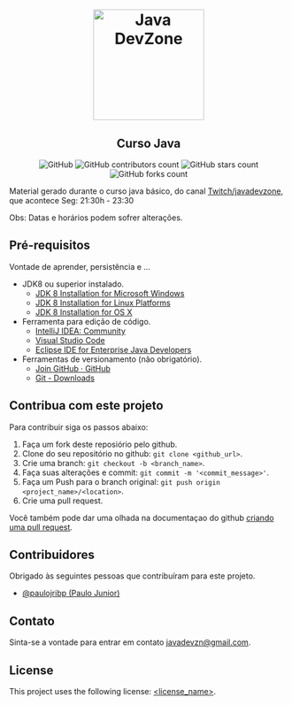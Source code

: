 <h1 align="center">
    <img alt="Java DevZone" src="https://images-ext-1.discordapp.net/external/aPHCjuIeNxdUR5iRYu63gLvZYwx7acahDQrLNJt8JZc/https/static-cdn.jtvnw.net/jtv_user_pictures/8788e662-173a-4de6-b4fd-5cc534361c4d-profile_image-300x300.png" width="200px" />
</h1>

<h2 align="center">
Curso Java
</h2>

<!--- Melhore ou adicione mais pelo link https://shields.io --->
<p align="center">
<img alt="GitHub " src="https://img.shields.io/github/license/paulojribp/curso-java?color=d42a2a&style=for-the-badge">

<img alt="GitHub contributors count" src="https://img.shields.io/github/contributors/paulojribp/curso-java?style=for-the-badge&color=d42a2a">

<img alt="GitHub stars count" src="https://img.shields.io/github/stars/paulojribp/curso-java?style=for-the-badge&color=d42a2a">

<img alt="GitHub forks count" src="https://img.shields.io/github/forks/paulojribp/curso-java?style=for-the-badge&color=d42a2a">

</p>


Material gerado durante o curso java básico, do canal [Twitch/javadevzone](https://www.twitch.tv/javadevzone/), que acontece Seg: 21:30h - 23:30

Obs: Datas e horários podem sofrer alterações.

## Pré-requisitos

Vontade de aprender, persistência e ... 
* JDK8 ou superior instalado.
  * [JDK 8 Installation for Microsoft Windows](https://docs.oracle.com/javase/8/docs/technotes/guides/install/windows_jdk_install.html#CHDEBCCJ)
  * [JDK 8 Installation for Linux Platforms](https://docs.oracle.com/javase/8/docs/technotes/guides/install/linux_jdk.html#BJFGGEFG)
  * [JDK 8 Installation for OS X](https://docs.oracle.com/javase/8/docs/technotes/guides/install/mac_jdk.html#CHDBADCG)
* Ferramenta para edição de código.
  * [IntelliJ IDEA: Community](https://www.jetbrains.com/idea/download/#section=linux)
  * [Visual Studio Code](https://code.visualstudio.com/download)
  * [Eclipse IDE for Enterprise Java Developers](https://www.eclipse.org/downloads/packages/)
* Ferramentas de versionamento (não obrigatório).
  * [Join GitHub · GitHub](https://github.com/join)
  * [Git - Downloads](https://git-scm.com/downloads)


## Contribua com este projeto
<!--- If your README is long or you have some specific process or steps you want contributors to follow, consider creating a separate CONTRIBUTING.md file--->
Para contribuir siga os passos abaixo:

1. Faça um fork deste reposiório pelo github.
2. Clone do seu repositório no github: `git clone <github_url>`.
3. Crie uma branch: `git checkout -b <branch_name>`.
4. Faça suas alterações e commit: `git commit -m '<commit_message>'`.
5. Faça um Push para o branch original: `git push origin <project_name>/<location>`.
6. Crie uma pull request.

Você também pode dar uma olhada na documentaçao do github [criando uma pull request](https://help.github.com/en/github/collaborating-with-issues-and-pull-requests/creating-a-pull-request).

## Contribuidores

Obrigado às seguintes pessoas que contribuíram para este projeto.

* [@paulojribp (Paulo Junior)](https://github.com/paulojribp)


## Contato

Sinta-se a vontade para entrar em contato <javadevzn@gmail.com>.

## License
<!--- If you're not sure which open license to use see https://choosealicense.com/--->

This project uses the following license: [<license_name>](<link>).